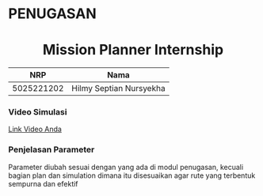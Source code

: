 # PENUGASAN
<div align=center>

# Mission Planner Internship

|NRP|Nama|
|----|---|
|5025221202|Hilmy Septian Nursyekha|

</div>

### Video Simulasi

[Link Video Anda](https://youtu.be/G-MdBXmYRDM)

### Penjelasan Parameter
Parameter  diubah sesuai dengan yang ada di modul penugasan, kecuali bagian plan dan simulation dimana itu disesuaikan agar rute yang terbentuk sempurna dan efektif
